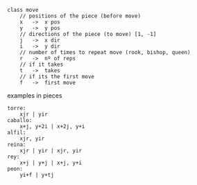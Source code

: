 	class move
		// positions of the piece (before move)
		x	->	x pos
		y	->	y pos
		// directions of the piece (to move) [1, -1]
		j	->	x dir
		i	->	y dir
		// number of times to repeat move (rook, bishop, queen)
		r	->	nº of reps
		// if it takes
		t	->	takes
		// if its the first move
		f	->	first move

examples in pieces

	torre:
		xjr | yir
	caballo:
		x+j, y+2i | x+2j, y+i
	alfil:
		xjr, yir
	reina:
		xjr | yir | xjr, yir
	rey:
		x+j | y+j | x+j, y+i
	peon:
		yi+f | y+tj